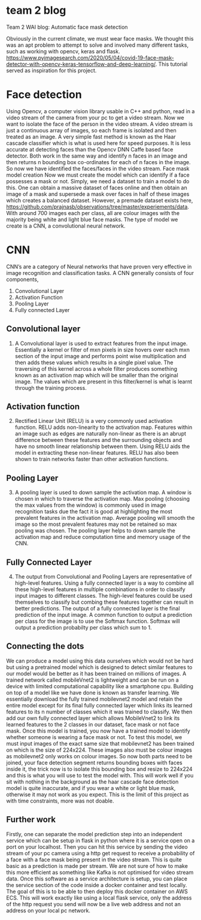# team 2 blog
Team 2 WAI blog: Automatic face mask detection

Obviously in the current climate, we must wear face masks. We thought this was an apt problem to attempt to solve and involved many different tasks, such as working with opencv, keras and flask. https://www.pyimagesearch.com/2020/05/04/covid-19-face-mask-detector-with-opencv-keras-tensorflow-and-deep-learning/. This tutorial served as inspiration for this project. 


# Face detection

Using Opencv, a computer vision library usable in C++ and python, read in a video stream of the camera from your pc to get a video stream. Now we want to isolate the face of the person in the video stream. A video stream is just a continuous array of images, so each frame is isolated and then treated as an image. A very simple fast method is known as the Haar cascade classifier which is what is used here for speed purposes. It is less accurate at detecting faces than the Opencv DNN Caffe based face detector. Both work in the same way and identify n faces in an image and then returns n bounding box co-ordinates for each of n faces in the image. So now we have identified the faces/faces in the video stream.
Face mask model creation
Now we must create the model which can identify if a face possesses a mask or not. Simply, we need a dataset to train a model to do this. One can obtain a massive dataset of faces online and then obtain an image of a mask and supersede a mask over faces in half of these images which creates a balanced dataset. However, a premade dataset exists here, https://github.com/prajnasb/observations/tree/master/experiements/data. With around 700 images each per class, all are colour images with the majority being white and light blue face masks. 
The type of model we create is a CNN, a convolutional neural network.

# CNN
CNN’s are a category of Neural networks that have proven very effective in image recognition and classification tasks. A CNN generally consists of four components,
1.	Convolutional Layer
2.	Activation Function
3.	Pooling Layer
4.	Fully connected Layer

## Convolutional layer
1.	A Convolutional layer is used to extract features from the input image. Essentially a kernel or filter of mxn pixels in size hovers over each mxn section of the input image and performs point wise multiplication and then adds these values which results in a single pixel value. The traversing of this kernel across a whole filter produces something known as an activation map which will be smaller than the original image. The values which are present in this filter/kernel is what is learnt through the training process.
 
## Activation function
2.	Rectified Linear Unit (RELU) is a very commonly used activation function. RELU adds non-linearity to the activation map. Features within an image such as edges are naturally non-linear as there is an abrupt difference between these features and the surrounding objects and have no smooth linear relationship between them. Using RELU aids the model in extracting these non-linear features. RELU has also been shown to train networks faster than other activation functions.

## Pooling Layer
3.	A pooling layer is used to down sample the activation map. A window is chosen in which to traverse the activation map. Max pooling (choosing the max values from the window) is commonly used in image recognition tasks due the fact it is good at highlighting the most prevalent features in the activation map. Average pooling will smooth the image so the most prevalent features may not be retained so max pooling was chosen. The pooling layer helps to down sample the activation map and reduce computation time and memory usage of the CNN.

## Fully Connected Layer
4.	The output from Convolutional and Pooling Layers are representative of high-level features. Using a fully connected layer is a way to combine all these high-level features in multiple combinations in order to classify input images to different classes. The high-level features could be used themselves to classify but combing these features together can result in better predictions. The output of a fully connected layer is the final prediction of the input image. A common function to output a prediction per class for the image is to use the Softmax function. Softmax will output a prediction probabilty per class which sum to 1. 


## Connecting the dots
We can produce a model using this data ourselves which would not be hard but using a pretrained model which is designed to detect similar features to our model would be better as it has been trained on millions of images. A trained network called mobileVnet2 is lightweight and can be run on a device with limited computational capability like a smartphone cpu. 
Building on top of a model like we have done is known as transfer learning. We essentially download the fully trained mobilevnet2 model and retain the entire model except for its final fully connected layer which links its learned features to its n number of classes which it was trained to classify. We then add our own fully connected layer which allows MobileVnet2 to link its learned features to the 2 classes in our dataset, face mask or not face mask. 
Once this model is trained, you now have a trained model to identify whether someone is wearing a face mask or not. To test this model, we must input images of the exact same size that mobilevnet2 has been trained on which is the size of 224x224. These images also must be colour images as mobilevnet2 only works on colour images.
So now both parts need to be joined, your face detection segment returns bounding boxes with faces inside it, the trick now is to isolate this bounding box and resize to 224x224 and this is what you will use to test the model with. 
This will work well if you sit with nothing in the background as the haar cascade face detection model is quite inaccurate, and if you wear a white or light blue mask, otherwise it may not work as you expect. This is the limit of this project as with time constraints, more was not doable. 


## Further work
Firstly, one can separate the model prediction step into an independent service which can be setup in flask in python where it is a service open on a port on your localhost. Then you can hit this service by sending the video stream of your pc camera using a http get request to receive a probability of a face with a face mask being present in the video stream. This is quite basic as a prediction is made per stream. We are not sure of how to make this more efficient as something like Kafka is not optimised for video stream data. 
Once this software as a service architecture is setup, you can place the service section of the code inside a docker container and test locally. The goal of this is to be able to then deploy this docker container on AWS ECS. This will work exactly like using a local flask service, only the address of the http request you send will now be a live web address and not an address on your local pc network. 



